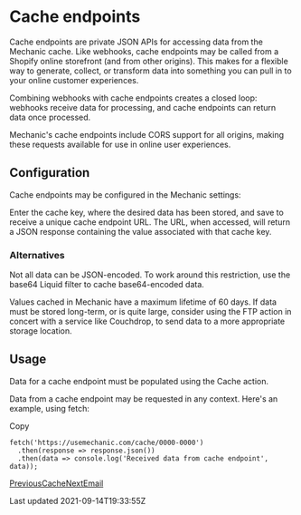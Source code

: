 # Cache endpoints

Cache endpoints are private JSON APIs for accessing data from the Mechanic cache. Like webhooks, cache endpoints may be called from a Shopify online storefront (and from other origins). This makes for a flexible way to generate, collect, or transform data into something you can pull in to your online customer experiences.

Combining webhooks with cache endpoints creates a closed loop: webhooks receive data for processing, and cache endpoints can return data once processed.

Mechanic's cache endpoints include CORS support for all origins, making these requests available for use in online user experiences.

## Configuration

Cache endpoints may be configured in the Mechanic settings:

Enter the cache key, where the desired data has been stored, and save to receive a unique cache endpoint URL. The URL, when accessed, will return a JSON response containing the value associated with that cache key.

### Alternatives

Not all data can be JSON-encoded. To work around this restriction, use the base64 Liquid filter to cache base64-encoded data.

Values cached in Mechanic have a maximum lifetime of 60 days. If data must be stored long-term, or is quite large, consider using the FTP action in concert with a service like Couchdrop, to send data to a more appropriate storage location.

## Usage

Data for a cache endpoint must be populated using the Cache action.

Data from a cache endpoint may be requested in any context. Here's an example, using fetch:

Copy

    fetch('https://usemechanic.com/cache/0000-0000')
      .then(response => response.json())
      .then(data => console.log('Received data from cache endpoint', data));

[PreviousCache](/platform/cache)[NextEmail](/platform/email)

Last updated 2021-09-14T19:33:55Z